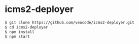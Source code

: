 # icms2-deployer

```bash
$ git clone https://github.com/veocode/icms2-deployer.git
$ cd icms2-deployer
$ npm install
$ npm start
```
